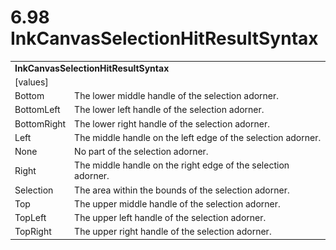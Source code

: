 <html dir="LTR" xmlns:mshelp="http://msdn.microsoft.com/mshelp" xmlns:ddue="http://ddue.schemas.microsoft.com/authoring/2003/5" xmlns:xlink="http://www.w3.org/1999/xlink" xmlns:tool="http://www.microsoft.com/tooltip">

<body>
 <input type="hidden" id="userDataCache" class="userDataStyle">
 <input type="hidden" id="hiddenScrollOffset">
 <img id="dropDownImage" style="display:none; height:0; width:0;" src="../local/drpdown.gif">
 <img id="dropDownHoverImage" style="display:none; height:0; width:0;" src="../local/drpdown_orange.gif">
 <img id="collapseImage" style="display:none; height:0; width:0;" src="../local/collapse.gif">
 <img id="expandImage" style="display:none; height:0; width:0;" src="../local/exp.gif">
 <img id="collapseAllImage" style="display:none; height:0; width:0;" src="../local/collall.gif">
 <img id="expandAllImage" style="display:none; height:0; width:0;" src="../local/expall.gif">
 <img id="copyImage" style="display:none; height:0; width:0;" src="../local/copycode.gif">
 <img id="copyHoverImage" style="display:none; height:0; width:0;" src="../local/copycodeHighlight.gif">
 <div id="header"><h1 class="heading">6.98 InkCanvasSelectionHitResultSyntax</h1></div>

 <div id="mainSection">
 <div id="mainBody">
 <div id="allHistory" class="saveHistory" onsave="saveAll()" onload="loadAll()"></div>
 <p xmlns:wsd="http://wsdev.schemas.microsoft.com/authoring/2008/2" xmlns:msxsl="urn:schemas-microsoft-com:xslt" xmlns:script="urn:script" xmlns:build="urn:build">
 </p>
 <div id="sectionSection0" class="section" name="collapseableSection">
 <content xmlns="http://ddue.schemas.microsoft.com/authoring/2003/5" xmlns:wsd="http://wsdev.schemas.microsoft.com/authoring/2008/2" xmlns:msxsl="urn:schemas-microsoft-com:xslt" xmlns:script="urn:script" xmlns:build="urn:build">
 </content>
 </div>
 <div id="sectionSection1" class="section" name="collapseableSection">
 <content xmlns="http://ddue.schemas.microsoft.com/authoring/2003/5" xmlns:wsd="http://wsdev.schemas.microsoft.com/authoring/2008/2" xmlns:msxsl="urn:schemas-microsoft-com:xslt" xmlns:script="urn:script" xmlns:build="urn:build">
 <table class="ProtocolAuthoredTable" xmlns="">
 <tr><td colspan="2">
 <b>
InkCanvasSelectionHitResultSyntax </b>
 </td>
 </tr>
 <tr><td><div class="indent0">[values]</div></td>
 <td> </td>
 </tr>
 <tr><td><div class="indent2">Bottom</div></td>
 <td>The lower middle handle of the selection adorner. </td>
 </tr>
 <tr><td><div class="indent2">BottomLeft</div></td>
 <td>The lower left handle of the selection adorner. </td>
 </tr>
 <tr><td><div class="indent2">BottomRight</div></td>
 <td>The lower right handle of the selection adorner. </td>
 </tr>
 <tr><td><div class="indent2">Left</div></td>
 <td>The middle handle on the left edge of the selection adorner. </td>
 </tr>
 <tr><td><div class="indent2">None</div></td>
 <td>No part of the selection adorner. </td>
 </tr>
 <tr><td><div class="indent2">Right</div></td>
 <td>The middle handle on the right edge of the selection adorner. </td>
 </tr>
 <tr><td><div class="indent2">Selection</div></td>
 <td>The area within the bounds of the selection adorner. </td>
 </tr>
 <tr><td><div class="indent2">Top</div></td>
 <td>The upper middle handle of the selection adorner. </td>
 </tr>
 <tr><td><div class="indent2">TopLeft</div></td>
 <td>The upper left handle of the selection adorner. </td>
 </tr>
 <tr><td><div class="indent2">TopRight</div></td>
 <td>The upper right handle of the selection adorner. </td>
 </tr>
</table>
 </content>
 </div>
 <!--[if gte IE 5]>
 <tool:tip element="languageFilterToolTip" avoidmouse="false"/>
 <![endif]-->
 </div>
 <a name="feedback"></a><span></span>
 </div>
</body></html>
